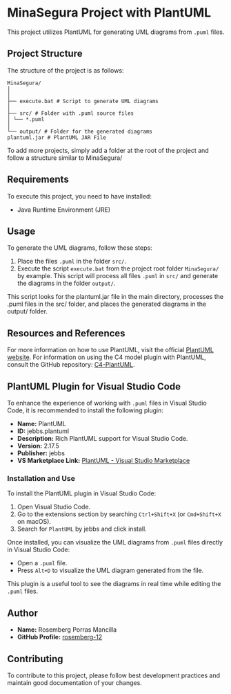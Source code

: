 # MinaSegura Project with PlantUML

This project utilizes PlantUML for generating UML diagrams from `.puml` files.

## Project Structure

The structure of the project is as follows:

```Skeleton
MinaSegura/
│
│
├── execute.bat # Script to generate UML diagrams
│
├── src/ # Folder with .puml source files
│ └── *.puml
│
└── output/ # Folder for the generated diagrams
plantuml.jar # PlantUML JAR File
```

To add more projects, simply add a folder at the root of the project and follow a structure similar to MinaSegura/

## Requirements

To execute this project, you need to have installed:

- Java Runtime Environment (JRE)

## Usage

To generate the UML diagrams, follow these steps:

1. Place the files `.puml` in the folder `src/`.
2. Execute the script `execute.bat` from the project root folder `MinaSegura/` by example. This script will process all files `.puml` in `src/` and generate the diagrams in the folder `output/`.

This script looks for the plantuml.jar file in the main directory, processes the .puml files in the src/ folder, and places the generated diagrams in the output/ folder.

## Resources and References

For more information on how to use PlantUML, visit the official [PlantUML website](https://plantuml.com/es/).
For information on using the C4 model plugin with PlantUML, consult the GitHub repository: [C4-PlantUML](https://github.com/plantuml-stdlib/C4-PlantUML).

## PlantUML Plugin for Visual Studio Code

To enhance the experience of working with `.puml` files in Visual Studio Code, it is recommended to install the following plugin:

- **Name:** PlantUML
- **ID:** jebbs.plantuml
- **Description:** Rich PlantUML support for Visual Studio Code.
- **Version:** 2.17.5
- **Publisher:** jebbs
- **VS Marketplace Link:** [PlantUML - Visual Studio Marketplace](https://marketplace.visualstudio.com/items?itemName=jebbs.plantuml)

### Installation and Use

To install the PlantUML plugin in Visual Studio Code:

1. Open Visual Studio Code.
2. Go to the extensions section by searching `Ctrl+Shift+X` (or `Cmd+Shift+X` on macOS).
3. Search for `PlantUML` by jebbs and click install.

Once installed, you can visualize the UML diagrams from `.puml` files directly in Visual Studio Code:

- Open a `.puml` file.
- Press `Alt+D` to visualize the UML diagram generated from the file.

This plugin is a useful tool to see the diagrams in real time while editing the `.puml` files.

## Author

- **Name:** Rosemberg Porras Mancilla
- **GitHub Profile:** [rosemberg-12](https://github.com/rosemberg-12)

## Contributing

To contribute to this project, please follow best development practices and maintain good documentation of your changes.
